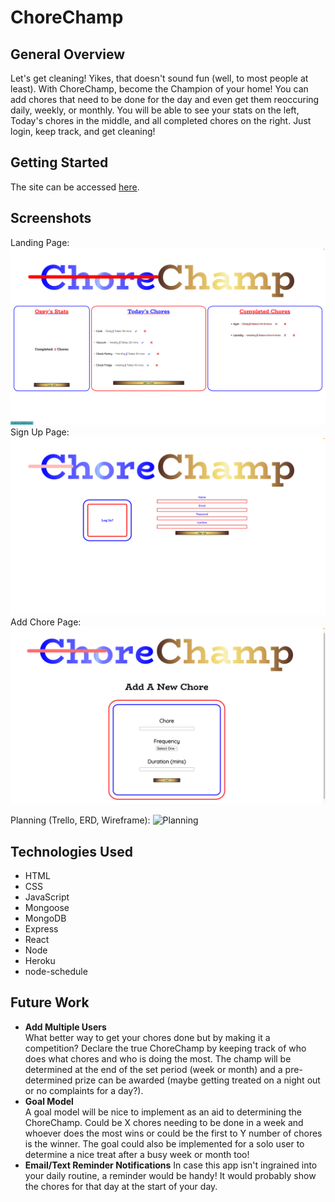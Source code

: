 # **ChoreChamp**  

## General Overview  
Let's get cleaning! Yikes, that doesn't sound fun (well, to most people at least). With ChoreChamp, become the Champion of your home! You can add chores that need to be done for the day and even get them reoccuring daily, weekly, or monthly. You will be able to see your stats on the left, Today's chores in the middle, and all completed chores on the right. Just login, keep track, and get cleaning!

## Getting Started
The site can be accessed [here](https://chore-champ.herokuapp.com/).

## Screenshots  
Landing Page:  
![Landing page](./images/LandingPage.jpeg)
Sign Up Page:  
![Sign Up Page](./images/SignUpPage.jpeg)
Add Chore Page:  
![Add Chore Page](./images/AddChorePage.jpeg)

Planning (Trello, ERD, Wireframe):
![Planning](./images/Planning.jpeg)

## Technologies Used  
- HTML
- CSS
- JavaScript
- Mongoose
- MongoDB
- Express
- React
- Node
- Heroku
- node-schedule

## Future Work  
- **Add Multiple Users**  
What better way to get your chores done but by making it a competition? Declare the true ChoreChamp by keeping track of who does what chores and who is doing the most. The champ will be determined at the end of the set period (week or month) and a pre-determined prize can be awarded (maybe getting treated on a night out or no complaints for a day?). 
- **Goal Model**  
A goal model will be nice to implement as an aid to determining the ChoreChamp. Could be X chores needing to be done in a week and whoever does the most wins or could be the first to Y number of chores is the winner. The goal could also be implemented for a solo user to determine a nice treat after a busy week or month too!
- **Email/Text Reminder Notifications**
In case this app isn't ingrained into your daily routine, a reminder would be handy! It would probably show the chores for that day at the start of your day.
